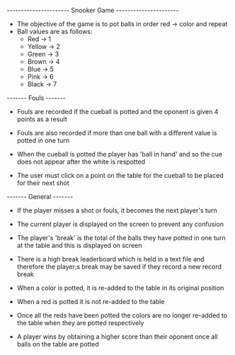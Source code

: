 ---------------------- Snooker Game ----------------------

* The objective of the game is to pot balls in order red -> color and repeat
* Ball values are as follows:
    * Red &rarr; 1
    * Yellow &rarr; 2
    * Green &rarr; 3
    * Brown &rarr; 4
    * Blue &rarr; 5
    * Pink &rarr; 6
    * Black &rarr; 7

------- Fouls -------

* Fouls are recorded if the cueball is potted and the oponent is given 4 points as a result
* Fouls are also recorded if more than one ball with a different value is potted in one turn

* When the cueball is potted the player has 'ball in hand' and so the cue does not appear after the white is respotted
* The user must click on a point on the table for the cueball to be placed for their next shot

------- General -------

* If the player misses a shot or fouls, it becomes the next player's turn
* The current player is displayed on the screen to prevent any confusion
* The player's 'break' is the total of the balls they have potted in one turn at the table and this is displayed on screen
* There is a high break leaderboard which is held in a text file and therefore the player;s break may be saved if they record a new record break

* When a color is potted, it is re-added to the table in its original position
* When a red is potted it is not re-added to the table
* Once all the reds have been potted the colors are no longer re-added to the table when they are potted respectively
* A player wins by obtaining a higher score than their oponent once all balls on the table are potted

